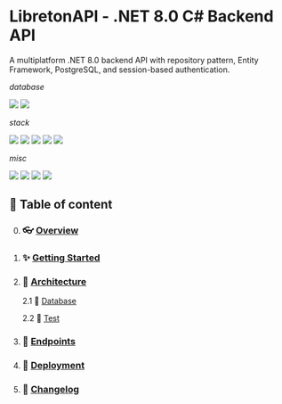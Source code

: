 LibretonAPI - .NET 8.0 C# Backend API
===

A multiplatform .NET 8.0 backend API with repository pattern, Entity Framework, PostgreSQL, and session-based authentication.

_database_

![](https://img.shields.io/badge/DataBase-Postgres-blueviolet?style=flat&logo=PostgreSQL&logoColor=4169E1)
![](https://img.shields.io/badge/Tech-PLpgSQL-informational?style=flat&logo=PostgreSQL&logoColor=4169E1)

_stack_

![](https://img.shields.io/badge/Tech-.NetCore8-informational?style=flat&logo=.NET&logoColor=32ff84)
![](https://img.shields.io/badge/Tech-Json-informational?style=flat&logo=JSON&logoColor=000000)
![](https://img.shields.io/badge/Tech-Json-informational?style=flat&logo=JSONWebTokens&logoColor=000000)
![](https://img.shields.io/badge/Tech-C%23-informational?style=flat&logo=sharp&logoColor=239120)
![](https://img.shields.io/badge/Tech-EntityFramework-informational?style=flat&logo=.NET&logoColor=#FF3621)

_misc_

![](https://img.shields.io/badge/build-passing-brightgreen?style=flat)
![](https://img.shields.io/badge/release-v0.0.0-inactive?style=flat)
![](https://img.shields.io/badge/coverage-0%25-critical?style=flat)
![](https://img.shields.io/badge/reposize-0MB-inactive?style=flat)


## 📑 Table of content

0. ### 👓 [Overview]
1. ### ✨ [Getting Started]
2. ### 🔨 [Architecture]
   
   2.1 💽 [Database]
   
   2.2 🧪 [Test] 

3. ### 🛂 [Endpoints]   
4. ### 🚀 [Deployment]
5. ### 📜 [Changelog]

 
[Overview]: doc/overview.md
[Getting Started]: doc/getting_started.md
[Architecture]: doc/arch.md
[Database]: doc/arch.database.md
[Test]: doc/arch.tests.md
[Endpoints]: doc/endpoints.md
[Deployment]: doc/deployment.md
[Changelog]: doc/changelog.md
